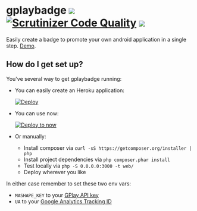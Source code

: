 # gplaybadge ![](https://img.shields.io/codeship/4b5860b0-7521-0134-3653-1eaf12e437c5.svg) [![Scrutinizer Code Quality](https://scrutinizer-ci.com/g/maxcanna/gplaybadge/badges/quality-score.png?b=master)](https://scrutinizer-ci.com/g/maxcanna/gplaybadge/?branch=master) [![](https://img.shields.io/github/license/maxcanna/gplaybadge.svg)](https://github.com/maxcanna/gplaybadge/blob/master/LICENSE)

Easily create a badge to promote your own android application in a single step. [Demo](http://gplay.ws).

## How do I get set up?

You've several way to get gplaybadge running:

* You can easily create an Heroku application:

  [![Deploy](https://www.herokucdn.com/deploy/button.svg)](https://heroku.com/deploy)

* You can use now:

  [![Deploy to now](https://deploy.now.sh/static/button.svg)](https://deploy.now.sh/?repo=https://github.com/maxcanna/gplaybadge&env=MASHAPE_KEY&env=UA)

* Or manually:

  * Install composer via ``` curl -sS https://getcomposer.org/installer | php ```
  * Install project dependencies via ```php composer.phar install```
  * Test locally via ``` php -S 0.0.0.0:3000 -t web/ ```
  * Deploy wherever you like

In either case remember to set these two env vars:
* `MASHAPE_KEY` to your [GPlay API key](https://api.gplay.ws/)
* `UA` to your [Google Analytics Tracking ID](https://support.google.com/analytics/answer/1032385)
